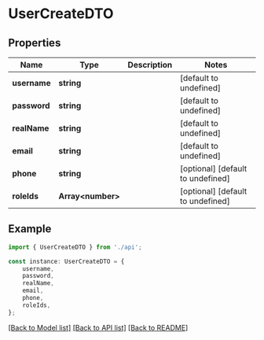 # UserCreateDTO


## Properties

Name | Type | Description | Notes
------------ | ------------- | ------------- | -------------
**username** | **string** |  | [default to undefined]
**password** | **string** |  | [default to undefined]
**realName** | **string** |  | [default to undefined]
**email** | **string** |  | [default to undefined]
**phone** | **string** |  | [optional] [default to undefined]
**roleIds** | **Array&lt;number&gt;** |  | [optional] [default to undefined]

## Example

```typescript
import { UserCreateDTO } from './api';

const instance: UserCreateDTO = {
    username,
    password,
    realName,
    email,
    phone,
    roleIds,
};
```

[[Back to Model list]](../README.md#documentation-for-models) [[Back to API list]](../README.md#documentation-for-api-endpoints) [[Back to README]](../README.md)
